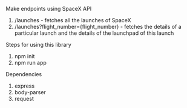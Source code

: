 Make endpoints using SpaceX API

1. /launches - fetches all the launches of SpaceX
2. /launches?flight_number={flight_number} - fetches the details of a particular launch and the details of the launchpad of this launch

Steps for using this library

1. npm init
2. npm run app

Dependencies
1. express
2. body-parser
3. request